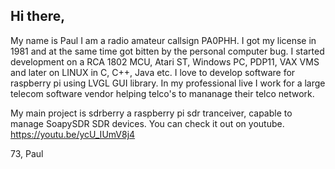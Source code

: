 ## Hi there,
My name is Paul I am a radio amateur callsign PA0PHH. I got my license in 1981 and at the same time got bitten by the personal computer bug.
I started development on a RCA 1802 MCU, Atari ST, Windows PC, PDP11, VAX VMS and later on LINUX in C, C++, Java etc.
I love to develop software for raspberry pi using LVGL GUI library.
In my professional live I work for a large telecom software vendor helping telco's to mananage their telco network. 

My main project is sdrberry a raspberry pi sdr tranceiver, capable to manage SoapySDR SDR devices. 
You can check it out on youtube. https://youtu.be/ycU_IUmV8j4


73,
Paul


<!--
**paulh002/paulh002** is a ✨ _special_ ✨ repository because its `README.md` (this file) appears on your GitHub profile.

Here are some ideas to get you started:

- 🔭 I’m currently working on ...
- 🌱 I’m currently learning ...
- 👯 I’m looking to collaborate on ...
- 🤔 I’m looking for help with ...
- 💬 Ask me about ...
- 📫 How to reach me: ...
- 😄 Pronouns: ...
- ⚡ Fun fact: ...
-->
